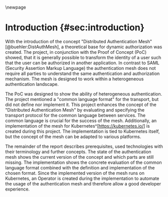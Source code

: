 \newpage

# Introduction {#sec:introduction}

With the introduction of the concept "Distributed Authentication Mesh" [@buehler:DistAuthMesh], a theoretical base for dynamic authorization was created. The project, in conjunction with the Proof of Concept (PoC) showed, that it is generally possible to transform the identity of a user such that the user can be authorized in another application. In contrast to SAML (Security Assertion Markup Language) the authentication mesh does not require all parties to understand the same authentication and authorization mechanism. The mesh is designed to work within a heterogeneous authentication landscape.

The PoC was designed to show the ability of heterogeneous authentication. The project mentioned a "common language format" for the transport, but did not define nor implement it. This project enhances the concept of the "Distributed Authentication Mesh" by evaluating and specifying the transport protocol for the common language between services. The common language is crucial for the success of the mesh. Additionally, an implementation of the mesh for Kubernetes^[<https://kubernetes.io/>] is created during this project. The implementation is tied to Kubernetes itself, but the concept of the mesh can be adapted to various platforms.

The remainder of the report describes prerequisites, used technologies with their terminology and further concepts. The state of the authentication mesh shows the current version of the concept and which parts are still missing. The implementation shows the concrete evaluation of the common language format combined with the definition and implementation of the chosen format. Since the implemented version of the mesh runs on Kubernetes, an Operator is created during the implementation to automate the usage of the authentication mesh and therefore allow a good developer experience.
